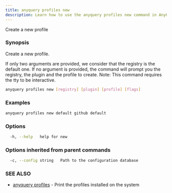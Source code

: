 ```yaml
---
title: anyquery profiles new
description: Learn how to use the anyquery profiles new command in AnyQuery.
---
```


Create a new profile

### Synopsis

Create a new profile.

If only two arguments are provided, we consider that the registry is the default one.
If no argument is provided, the command will prompt you the registry, the plugin and the profile to create.
Note: This command requires the tty to be interactive.

```bash
anyquery profiles new [registry] [plugin] [profile] [flags]
```

### Examples

```bash
anyquery profiles new default github default
```

### Options

```bash
  -h, --help   help for new
```

### Options inherited from parent commands

```bash
  -c, --config string   Path to the configuration database
```

### SEE ALSO

* [anyquery profiles](../anyquery_profiles)	 - Print the profiles installed on the system
